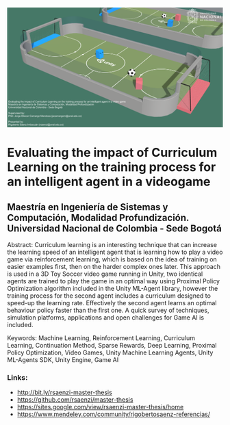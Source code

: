 <p align="center"><img src="/Banner.png"></p>

# Evaluating the impact of Curriculum Learning on the training process for an intelligent agent in a videogame
## Maestría en Ingeniería de Sistemas y Computación, Modalidad Profundización. Universidad Nacional de Colombia - Sede Bogotá

Abstract: Curriculum learning is an interesting technique that can increase the learning speed of an intelligent agent that is learning how to play a video game via reinforcement learning, which is based on the idea of training on easier examples first, then on the harder complex ones later. This approach is used in a 3D Toy Soccer video game running in Unity, two identical agents are trained to play the game in an optimal way using Proximal Policy Optimization algorithm included in the Unity ML-Agent library, however the training process for the second agent includes a curriculum designed to speed-up the learning rate. Effectively the second agent learns an optimal behaviour policy faster than the first one. A quick survey of techniques, simulation platforms, applications and open challenges for Game AI is included.

Keywords: Machine Learning, Reinforcement Learning, Curriculum Learning, Continuation Method, Sparse Rewards, Deep Learning, Proximal Policy Optimization, Video Games, Unity Machine Learning Agents, Unity ML-Agents SDK, Unity Engine, Game AI

### Links:
* http://bit.ly/rsaenzi-master-thesis
* https://github.com/rsaenzi/master-thesis
* https://sites.google.com/view/rsaenzi-master-thesis/home
* https://www.mendeley.com/community/rigobertosaenz-referencias/
